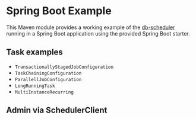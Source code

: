 # Spring Boot Example

This Maven module provides a working example of the [db-scheduler](https://github.com/kagkarlsson/db-scheduler) running in a Spring Boot application using the provided Spring Boot starter.

## Task examples

* `TransactionallyStagedJobConfiguration`
* `TaskChainingConfiguration`
* `ParallellJobConfiguration`
* `LongRunningTask`
* `MultiInstanceRecurring`

## Admin via SchedulerClient


